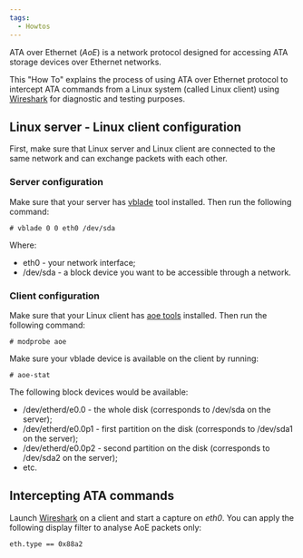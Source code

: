 ```yaml
---
tags:
  - Howtos
---
```

ATA over Ethernet (*AoE*) is a network protocol designed for accessing
ATA storage devices over Ethernet networks.

This "How To" explains the process of using ATA over Ethernet protocol
to intercept ATA commands from a Linux system (called Linux client)
using [Wireshark](wireshark.md) for diagnostic and testing
purposes.

## Linux server - Linux client configuration

First, make sure that Linux server and Linux client are connected to the
same network and can exchange packets with each other.

### Server configuration

Make sure that your server has [vblade](https://packages.debian.org/en/lenny/vblade)
tool installed.  Then run the following command:

`# vblade 0 0 eth0 /dev/sda`

Where:

- eth0 - your network interface;
- /dev/sda - a block device you want to be accessible through a network.

### Client configuration

Make sure that your Linux client has [aoe tools](https://packages.debian.org/en/lenny/aoetools)
installed. Then run the following command:

`# modprobe aoe`

Make sure your vblade device is available on the client by running:

`# aoe-stat`

The following block devices would be available:

- /dev/etherd/e0.0 - the whole disk (corresponds to /dev/sda on the
  server);
- /dev/etherd/e0.0p1 - first partition on the disk (corresponds to
  /dev/sda1 on the server);
- /dev/etherd/e0.0p2 - second partition on the disk (corresponds to
  /dev/sda2 on the server);
- etc.

## Intercepting ATA commands

Launch [Wireshark](wireshark.md) on a client and start a capture
on *eth0*. You can apply the following display filter to analyse AoE
packets only:

`eth.type == 0x88a2`

